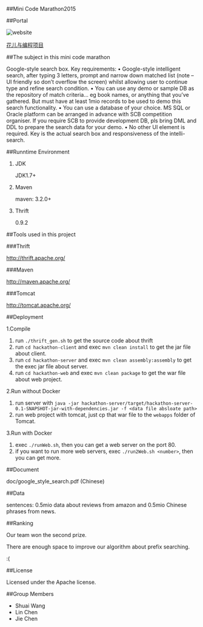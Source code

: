 ##Mini Code Marathon2015

##Portal

![website](http://scbcode.hirede.com/Templates/Scb/Images/banner.jpg)

[花儿与编程项目](http://scbcode.hirede.com/CareerSite/ScbIndex)

##The subject in this  mini code marathon

Google-style search box. Key requirements:
•	Google-style intelligent search, after typing 3 letters, prompt and narrow down matched list (note – UI friendly so don’t overflow the screen) whilst allowing user to continue type and refine search condition.
•	You can use any demo or sample DB as the repository of match criteria… eg book names, or anything that you’ve gathered. But must have at least 1mio records to be used to demo this search functionality.
•	You can use a database of your choice. MS SQL or Oracle platform can be arranged in advance with SCB competition organiser. If you require SCB to provide development DB, pls bring DML and DDL to prepare the search data for your demo.
•	No other UI element is required. Key is the actual search box and responsiveness of the intelli-search.


##Runntime Environment

1. JDK

    JDK1.7+

2. Maven

    maven: 3.2.0+

3. Thrift

    0.9.2

##Tools used in this project

###Thrift

http://thrift.apache.org/

###Maven

http://maven.apache.org/

###Tomcat

http://tomcat.apache.org/

##Deployment

1.Compile

 1. run `./thrift_gen.sh` to get the source code about thrift
 2. run `cd hackathon-client` and exec `mvn clean install` to get the jar file about client.
 3. run `cd hackathon-server` and exec `mvn clean assembly:assembly` to get the exec jar file about server.
 4. run `cd hackathon-web` and exec `mvn clean package` to get the war file about web project.

2.Run without Docker

 1. run server with `java -jar hackathon-server/target/hackathon-server-0.1-SNAPSHOT-jar-with-dependencies.jar -f <data file absloate path>`
 2. run web project with tomcat, just cp that war file to the `webapps` folder of Tomcat.

3.Run with Docker

 1. exec `./runWeb.sh`, then you can get a web server on the port 80.
 2. if you want to run more web servers, exec `./run2Web.sh <number>`, then you can get more.


##Document

doc/google_style_search.pdf (Chinese)

##Data

sentences: 0.5mio data about reviews from amazon and 0.5mio Chinese phrases from news.

##Ranking

Our team won the second prize.

There are enough space to improve our algorithm about prefix searching.

:(

##License

Licensed under the Apache license.


##Group Members

* Shuai Wang
* Lin Chen
* Jie Chen
